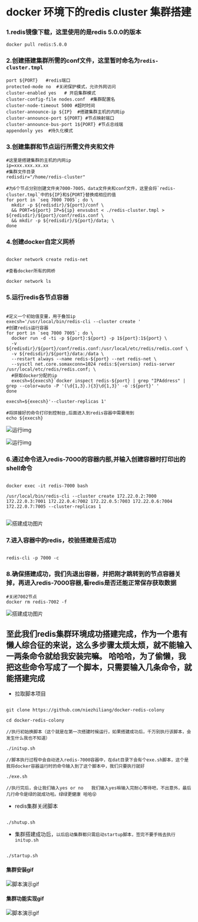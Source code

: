 # docker 环境下的redis cluster 集群搭建




### 1.redis镜像下载，这里使用的是redis 5.0.0的版本

```
docker pull redis:5.0.0
```

### 2.创建搭建集群所需的conf文件，这里暂时命名为`redis-cluster.tmpl`

```shell
port ${PORT}   #redis端口
protected-mode no  #关闭保护模式，允许外网访问
cluster-enabled yes   # 开启集群模式 
cluster-config-file nodes.conf  #集群配置名
cluster-node-timeout 5000 #超时时间 
cluster-announce-ip ${IP}  #搭建集群主机的内网ip
cluster-announce-port ${PORT} #节点映射端口
cluster-announce-bus-port 1${PORT} #节点总线端
appendonly yes  #持久化模式
```

### 3.创建集群和节点运行所需文件夹和文件

```shell
#这里是搭建集群的主机的内网ip
ip=xxx.xxx.xx.xx
#集群文件目录
redisdir="/home/redis-cluster"

#为6个节点分别创建文件夹7000-7005，data文件夹和conf文件，这里会将`redis-cluster.tmpl`中的${IP}和${PORT}替换成相应的值
for port in `seq 7000 7005`; do \
  mkdir -p ${redisdir}/${port}/conf \
  && PORT=${port} IP=${ip} envsubst < ./redis-cluster.tmpl > ${redisdir}/${port}/conf/redis.conf \
  && mkdir -p ${redisdir}/${port}/data; \
done

```

### 4.创建docker自定义网桥

```shell

docker network create redis-net

#查看docker所有的网桥

docker network ls

```

### 5.运行redis各节点容器

```shell

#定义一个初始值变量，用于叠加ip
execsh='/usr/local/bin/redis-cli --cluster create '
#创建redis运行容器
for port in `seq 7000 7005`; do \
  docker run -d -ti -p ${port}:${port} -p 1${port}:1${port} \
  -v ${redisdir}/${port}/conf/redis.conf:/usr/local/etc/redis/redis.conf \
  -v ${redisdir}/${port}/data:/data \
  --restart always --name redis-${port} --net redis-net \
  --sysctl net.core.somaxconn=1024 redis:${version} redis-server /usr/local/etc/redis/redis.conf; \
  #获取docker分配的ip
  execsh=${execsh}`docker inspect redis-${port} | grep "IPAddress" | grep --color=auto -P '(\d{1,3}.){3}\d{1,3}' -o`:${port}' '
done

execsh=${execsh}'--cluster-replicas 1'

#将拼接好的命令打印到控制台,后面进入到redis容器中需要用到
echo ${execsh}

```

![运行img](https://github.com/niezhiliang/docker-redis-colony/blob/master/imgs/shell.png)

![运行img](https://github.com/niezhiliang/docker-redis-colony/blob/master/imgs/run.png)

### 6.通过命令进入redis-7000的容器内部,并输入创建容器时打印出的shell命令

```shell

docker exec -it redis-7000 bash 

/usr/local/bin/redis-cli --cluster create 172.22.0.2:7000 172.22.0.3:7001 172.22.0.4:7002 172.22.0.5:7003 172.22.0.6:7004 172.22.0.7:7005 --cluster-replicas 1


```

![搭建成功图片](https://github.com/niezhiliang/docker-redis-colony/blob/master/imgs/success.png)

### 7.进入容器中的redis，校验搭建是否成功

```shell

redis-cli -p 7000 -c

```

### 8.确保搭建成功，我们先退出容器，并把刚才跳转到的节点容器关掉，再进入redis-7000容器,看redis是否还能正常保存获取数据

```shell
#关闭7002节点
docker rm redis-7002 -f

```

![搭建成功图片](https://github.com/niezhiliang/docker-redis-colony/blob/master/imgs/su.png)


## 至此我们redis集群环境成功搭建完成，作为一个患有懒人综合征的来说，这么多步骤太烦太烦，就不能输入一两条命令就给我安装完嘛。 哈哈哈，为了偷懒，我把这些命令写成了一个脚本，只需要输入几条命令，就能搭建完成

- 拉取脚本项目

```

git clone https://github.com/niezhiliang/docker-redis-colony

cd docker-redis-colony

//执行初始换脚本（这个就是在第一次搭建时候运行，如果搭建成功后，千万别执行该脚本，会发生什么我也不知道）

./initup.sh

//脚本执行过程中会自动进入redis-7000容器中，在dat目录下会有个exe.sh脚本，这个是我将docker容器运行时的命令输入到了这个脚本中，我们只要执行就好

./exe.sh

//执行完后，会让我们输入yes or no   我们输入yes嘛输入完耐心等待吧，不出意外，最后几行命令是绿的就成功啦。绿绿更健康 哈哈😝

```
- redis集群关闭脚本
```shell

./shutup.sh 

```

- 集群搭建成功后，`以后启动集群都只需启动startup脚本，签完不要手贱去执行initup.sh`

```shell

./startup.sh

```


#### 集群安装gif

![脚本演示gif](https://github.com/niezhiliang/docker-redis-colony/blob/master/imgs/install.gif)


#### 集群功能实现gif

![脚本演示gif](https://github.com/niezhiliang/docker-redis-colony/blob/master/imgs/show.gif)


